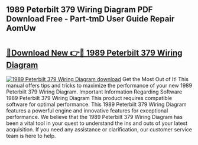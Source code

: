 ## 1989 Peterbilt 379 Wiring Diagram PDF Download Free - Part-tmD User Guide Repair AomUw

# <h2><a href="http://dfscdu8.blite.top/?on=1989+Peterbilt+379+Wiring+Diagram">🔗Download New 👉🔴 1989 Peterbilt 379 Wiring Diagram</a></h2>

[![1989 Peterbilt 379 Wiring Diagram download](https://i.imgur.com/lujVjoI.png)](http://dfscdu8.blite.top/?on=1989+Peterbilt+379+Wiring+Diagram)
Get the Most Out of It! This manual offers tips and tricks to maximize the performance of your new 1989 Peterbilt 379 Wiring Diagram. Important Information Regarding Software 1989 Peterbilt 379 Wiring Diagram This product requires compatible software for optimal performance. This 1989 Peterbilt 379 Wiring Diagram features a powerful engine and innovative features for exceptional performance. We believe that the 1989 Peterbilt 379 Wiring Diagram has been a vital tool in your quest to understand the ins and outs of your latest acquisition. If you need any assistance or clarification, our customer service team is here to help.
